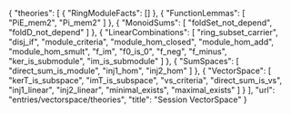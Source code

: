 {
    "theories": [
        {
            "RingModuleFacts": []
        },
        {
            "FunctionLemmas": [
                "PiE_mem2",
                "Pi_mem2"
            ]
        },
        {
            "MonoidSums": [
                "foldSet_not_depend",
                "foldD_not_depend"
            ]
        },
        {
            "LinearCombinations": [
                "ring_subset_carrier",
                "disj_if",
                "module_criteria",
                "module_hom_closed",
                "module_hom_add",
                "module_hom_smult",
                "f_im",
                "f0_is_0",
                "f_neg",
                "f_minus",
                "ker_is_submodule",
                "im_is_submodule"
            ]
        },
        {
            "SumSpaces": [
                "direct_sum_is_module",
                "inj1_hom",
                "inj2_hom"
            ]
        },
        {
            "VectorSpace": [
                "kerT_is_subspace",
                "imT_is_subspace",
                "vs_criteria",
                "direct_sum_is_vs",
                "inj1_linear",
                "inj2_linear",
                "minimal_exists",
                "maximal_exists"
            ]
        }
    ],
    "url": "entries/vectorspace/theories",
    "title": "Session VectorSpace"
}